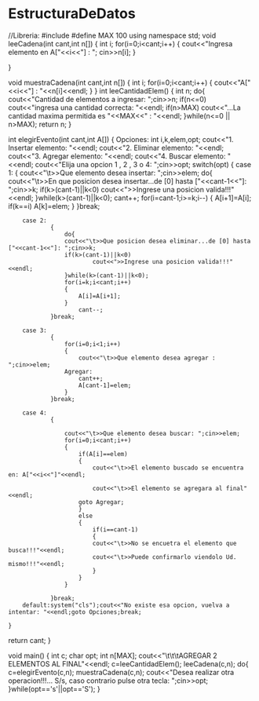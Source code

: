 # EstructuraDeDatos
//Libreria:
#include<iostream>
#define MAX 100
using namespace std;
void leeCadena(int cant,int n[])
{
    int i;
    for(i=0;i<cant;i++)
    {
        cout<<"Ingresa elemento en A["<<i<<"] : ";
        cin>>n[i];
    }

}

void muestraCadena(int cant,int n[])
{
    int i;
    for(i=0;i<cant;i++)
    {
        cout<<"A["<<i<<"] : "<<n[i]<<endl;
    }
}
int leeCantidadElem()
{
    int n;
    do{
        cout<<"Cantidad de elementos a ingresar: ";cin>>n;
            if(n<=0)
                cout<<"ingresa una cantidad correcta: "<<endl;
            if(n>MAX)
                cout<<"...La cantidad maxima permitida es "<<MAX<<" : "<<endl;
    }while(n<=0 || n>MAX);
    return n;
}

int elegirEvento(int cant,int A[])
{
Opciones:
    int i,k,elem,opt;
    cout<<"1. Insertar elemento: "<<endl;
    cout<<"2. Eliminar elemento: "<<endl;
    cout<<"3. Agregar elemento: "<<endl;
    cout<<"4. Buscar elemento: "<<endl;
    cout<<"Elija una opcion 1 , 2 , 3 o 4: ";cin>>opt;
    switch(opt)
    {
        case 1:
                {
                    cout<<"\t>>Que elemento desea insertar: ";cin>>elem;
                    do{
                    cout<<"\t>>En que posicion desea insertar...de [0] hasta ["<<cant-1<<"]: ";cin>>k;
                        if(k>(cant-1)||k<0)
                            cout<<">>Ingrese una posicion valida!!!"<<endl;
                    }while(k>(cant-1)||k<0);
                    cant++;
                    for(i=cant-1;i>=k;i--)
                    {
                        A[i+1]=A[i];
                        if(k==i)
                        A[k]=elem;
                    }
                }break;

        case 2:
                {
                    do{
                    cout<<"\t>>Que posicion desea eliminar...de [0] hasta ["<<cant-1<<"]: ";cin>>k;
                    if(k>(cant-1)||k<0)
                            cout<<">>Ingrese una posicion valida!!!"<<endl;
                    }while(k>(cant-1)||k<0);
                    for(i=k;i<cant;i++)
                    {
                        A[i]=A[i+1];
                    }
                        cant--;
                }break;

        case 3:
                {
                    for(i=0;i<1;i++)
                    {
                        cout<<"\t>>Que elemento desea agregar : ";cin>>elem;
                    Agregar:
                        cant++;
                        A[cant-1]=elem;
                    }
                }break;

        case 4:
                {

                    cout<<"\t>>Que elemento desea buscar: ";cin>>elem;
                    for(i=0;i<cant;i++)
                    {
                        if(A[i]==elem)
                        {
                            cout<<"\t>>El elemento buscado se encuentra en: A["<<i<<"]"<<endl;
    
                            cout<<"\t>>El elemento se agregara al final"<<endl;
                        goto Agregar;
                        }
                        else
                        {
                            if(i==cant-1)
                            {
                            cout<<"\t>>No se encuetra el elemento que busca!!!"<<endl;
                            cout<<"\t>>Puede confirmarlo viendolo Ud. mismo!!!"<<endl;
                            }
                        }
                    }

                }break;
        default:system("cls");cout<<"No existe esa opcion, vuelva a intentar: "<<endl;goto Opciones;break;

    }

return cant;
}

void main()
{
    int c;
    char opt;
    int n[MAX];
    cout<<"\t\t\tAGREGAR 2 ELEMENTOS AL FINAL"<<endl;
    c=leeCantidadElem();
    leeCadena(c,n);
    do{
    c=elegirEvento(c,n);
    muestraCadena(c,n);
    cout<<"Desea realizar otra operacion!!!... S/s, caso contrario pulse otra tecla: ";cin>>opt;
    }while(opt=='s'||opt=='S');
}
